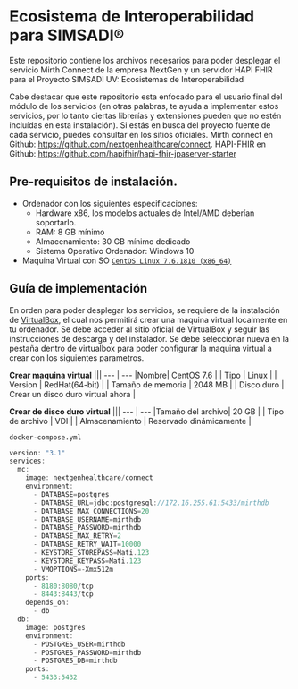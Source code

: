 # Ecosistema de Interoperabilidad para SIMSADI® 

Este repositorio contiene los archivos necesarios para poder desplegar el servicio Mirth Connect de la empresa NextGen y un servidor HAPI FHIR para el Proyecto SIMSADI UV: Ecosistemas de Interoperabilidad

Cabe destacar que este repositorio esta enfocado para el usuario final del módulo de los servicios (en otras palabras, te ayuda a implementar estos servicios, por lo tanto ciertas librerías y extensiones pueden que no estén incluídas en esta instalación). Si estás en busca del proyecto fuente de cada servicio,  puedes consultar en los sitios oficiales. Mirth connect en Github: https://github.com/nextgenhealthcare/connect. HAPI-FHIR en Github: https://github.com/hapifhir/hapi-fhir-jpaserver-starter


## Pre-requisitos de instalación.
- Ordenador con los siguientes especificaciones:
  - Hardware x86, los modelos actuales de Intel/AMD deberían soportarlo.
  - RAM: 8 GB mínimo
  - Almacenamiento: 30 GB mínimo dedicado
  - Sistema Operativo Ordenador: Windows 10
- Maquina Virtual con SO [`CentOS Linux 7.6.1810 (x86_64)`](http://ftp.iij.ad.jp/pub/linux/centos-vault/7.6.1810/isos/x86_64/CentOS-7-x86_64-DVD-1810.iso) 

## Guía de implementación
En orden para poder desplegar los servicios, se requiere de la instalación de [VirtualBox](https://www.virtualbox.org/), el cual nos permitirá crear una maquina virtual localmente en tu ordenador. Se debe acceder al sitio oficial de VirtualBox y seguir las instrucciones de descarga y del instalador.
Se debe seleccionar nueva en la pestaña dentro de virtualbox para poder configurar la maquina virtual a crear con los siguientes parametros.

**Crear maquina virtual**
|||
--- | --- 
|Nombre| CentOS 7.6 |
| Tipo      | Linux |
| Version      | RedHat(64-bit)     | 
| Tamaño de memoria | 2048 MB      | 
| Disco duro      | Crear un disco duro virtual ahora         |

**Crear de disco duro virtual**
|||
--- | --- 
|Tamaño del archivo| 20 GB |
| Tipo de archivo     | VDI |
| Almacenamiento   | Reservado dinámicamente    | 










`docker-compose.yml`

```javascript
version: "3.1"
services:
  mc:
    image: nextgenhealthcare/connect
    environment:
      - DATABASE=postgres
      - DATABASE_URL=jdbc:postgresql://172.16.255.61:5433/mirthdb
      - DATABASE_MAX_CONNECTIONS=20
      - DATABASE_USERNAME=mirthdb
      - DATABASE_PASSWORD=mirthdb
      - DATABASE_MAX_RETRY=2
      - DATABASE_RETRY_WAIT=10000
      - KEYSTORE_STOREPASS=Mati.123
      - KEYSTORE_KEYPASS=Mati.123
      - VMOPTIONS=-Xmx512m
    ports:
      - 8180:8080/tcp
      - 8443:8443/tcp
    depends_on:
      - db
  db:
    image: postgres
    environment:
      - POSTGRES_USER=mirthdb
      - POSTGRES_PASSWORD=mirthdb
      - POSTGRES_DB=mirthdb
    ports:
      - 5433:5432
```
